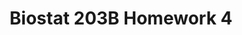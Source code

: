 ---
layout: page
title: Biostat 203B Homework 4
description: Building prediction models 
img:
redirect: https://jonathanhori.github.io/hw4.html
importance: 2
category: school
---